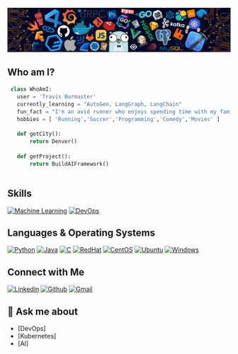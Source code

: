 ![Github Banner](https://github.com/travis-burmaster/travis-burmaster/blob/main/banner.png)

## Who am I?

 ```python
  class WhoAmI:
    user = 'Travis Burmaster'
    currently_learning = "AutoGen, LangGraph, LangChain"
    fun_fact = "I'm an avid runner who enjoys spending time with my family and friends."
	hobbies = [ 'Running','Soccer','Programming','Comedy','Movies' ]
	
	def getCity():
		return Denver()
	
	def getProject():
		return BuildAIFramework()
	
 ```


## Skills
<p>
   <a href="#"><img alt="Machine Learning" src="https://img.shields.io/badge/Machine Learning-470C40?logoColor=white"></a>
   <a href="#"><img alt="DevOps" src="https://img.shields.io/badge/DevOps-155C4F.svg?logoColor=white"></a>
</p>

## Languages & Operating Systems

<p>
    <a href="#"><img alt="Python" src="https://img.shields.io/badge/Python%20-%458812.svg?logo=Python&logoColor=white"></a>
    <a href="#"><img alt="Java" src="https://img.shields.io/badge/Java-ED8B00?logo=java&logoColor=white"></a>
    <a href="#"><img alt="C" src="https://img.shields.io/badge/C%20-%232370ED.svg?logo=c&logoColor=white"></a>	
	<a href="#"><img alt="RedHat" src="https://img.shields.io/badge/Redhat-FF1B2D?logo=RedHat&logoColor=white"></a>
	<a href="#"><img alt="CentOS" src="https://img.shields.io/badge/CentOS-563D7C?logo=CentOS&logoColor=white"></a>
	<a href="#"><img alt="Ubuntu" src="https://img.shields.io/badge/Ubuntu-FB542B?logo=CentOS&logoColor=white"></a>
	<a href="#"><img alt="Windows" src="https://img.shields.io/badge/Windows-0078D6?logo=windows&logoColor=white"></a>
	
</p>

## Connect with Me
<p align="left">
  <a href="https://www.linkedin.com/in/travis-burmaster-75288155/"><img alt="Linkedin" title="Travis Burmaster Linkedin" src="https://img.shields.io/badge/LinkedIn-0077B5?style=for-the-badge&logo=linkedin&logoColor=white"></a>
  <a href="https://github.com/travis-burmaster"><img alt="Github" title="Travis Burmaster Github" src="https://img.shields.io/badge/GitHub-100000?style=for-the-badge&logo=github&logoColor=white"></a>
  <a href="mailto:travis.burmaster@gmail.com"><img alt="Gmail" title="Travis Burmaster Gmail" src="https://img.shields.io/badge/Gmail-D14836?style=for-the-badge&logo=gmail&logoColor=white"></a>
</p>

## 💬 Ask me about

- [DevOps]
- [Kubernetes]
- [AI]

